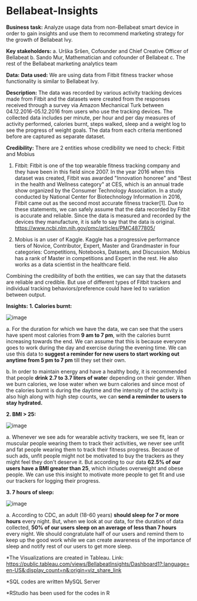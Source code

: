 # Bellabeat-Insights

**Business task:**
Analyze usage data from non-Bellabeat smart device in order to gain insights and use them to recommend marketing strategy for the growth of Bellabeat Ivy.

**Key stakeholders:**
		a. Urška Sršen, Cofounder and Chief Creative Officer of Bellabeat
		b. Sando Mur, Mathematician and cofounder of Bellabeat
		c. The rest of the Bellabeat marketing analytics team



**Data:**
**Data used:**
We are using data from Fitbit fitness tracker whose functionality is similar to Bellabeat Ivy.

**Description:**
The data was recorded by various activity tracking devices made from Fitbit and the datasets were created from the responses received through a survey via Amazon Mechanical Turk between 04.12.2016-05.12.2016 from users who use the tracking devices. The collected data includes per minute, per hour and per day measures of activity performed, calories burnt, steps walked, sleep and a weight log to see the progress of weight goals. The data from each criteria mentioned before are captured as separate dataset.

**Credibility:**
There are 2 entities whose credibility we need to check: Fitbit and Mobius

1. Fitbit: Fitbit is one of the top wearable fitness tracking company and they have been in this field since 2007. In the year 2016 when this dataset was created, Fitbit 	was awarded "Innovation honoree" and "Best in the health and Wellness category" at CES, which is an annual trade show organized by the Consumer Technology Association. 	In a study conducted by National Center for Biotechnology Information in 2016, Fitbit came out as the second most accurate fitness tracker[1]. Due to these statements, 	we can safely assume that the data recorded by Fitbit is accurate and reliable. Since the data is measured and recorded by the devices they manufacture, it is safe to 		say that the data is original.
	https://www.ncbi.nlm.nih.gov/pmc/articles/PMC4877805/
	
2. Mobius is an user of Kaggle. Kaggle has a progressive performance tiers of Novice, Contributor, Expert, Master and Grandmaster in four categories: Competitions, 		Notebooks, Datasets, and Discussion. Mobius has a rank of Master in competitions and Expert in the rest. He also works as a data scientist in the healthcare field.
	
Combining the credibility of both the entities, we can say that the datasets are reliable and credible. But use of different types of Fitbit trackers and individual tracking behaviors/preference could have led to variation between output. 

**Insights:**
**1. Calories burnt:**

![image](https://user-images.githubusercontent.com/65936796/143815779-dc95c223-e9f3-41a6-898f-ada96fbe05cd.png)

a. For the duration for which we have the data, we can see that the users have spent most calories from **9 am to 7 pm**, with the calories burnt increasing towards the end. 	  We can assume that this is because everyone goes to work during the day and exercise during the evening time. We can use this data to **suggest a reminder for new users to 	    start working out anytime from 5 pm to 7 pm** till they set their own. 
	
b. In order to maintain energy and have a healthy body, it is recommended that people **drink 2.7 to 3.7 liters of wate**r depending on their gender. When we burn calories, 	 we lose water when we burn calories and since most of the calories burnt is during the daytime and the intensity of the activity is also high along with high step               counts, we can **send a reminder to users to stay hydrated.**
	
**2. BMI > 25:**

![image](https://user-images.githubusercontent.com/65936796/143896888-adbc38f4-5d1b-475d-8bcd-de87b8bef86d.png)

a. Whenever we see ads for wearable activity trackers, we see fit, lean or muscular people wearing them to track their activities, we never see unfit and fat people 		wearing them to track their fitness progress. Because of such ads, unfit people might not be motivated to buy the trackers as they might feel they don't deserve it. But 	according to our data **62.5% of our users have a BMI greater than 25**, which includes overweight and obese people. We can use this insight to motivate more people to get 	fit and use our trackers for logging their progress.
	
**3. 7 hours of sleep:**

![image](https://user-images.githubusercontent.com/65936796/143895890-9afe7d25-0778-4cfa-9530-abebb6c50be4.png)

a. According to CDC, an adult (18-60 years) **should sleep for 7 or more hours** every night. But, when we look at our data, for the duration of data collected, **50% of our users sleep on an average of less than 7 hours** every night. We should congratulate half of our users and remind them to keep up the good work while we can create awareness of the importance of sleep and notify rest of our users to get more sleep.

*The Visualizations are created in Tableau. Link: https://public.tableau.com/views/BellabeatInsights/Dashboard1?:language=en-US&:display_count=n&:origin=viz_share_link

*SQL codes are written MySQL Server

*RStudio has been used for the codes in R
